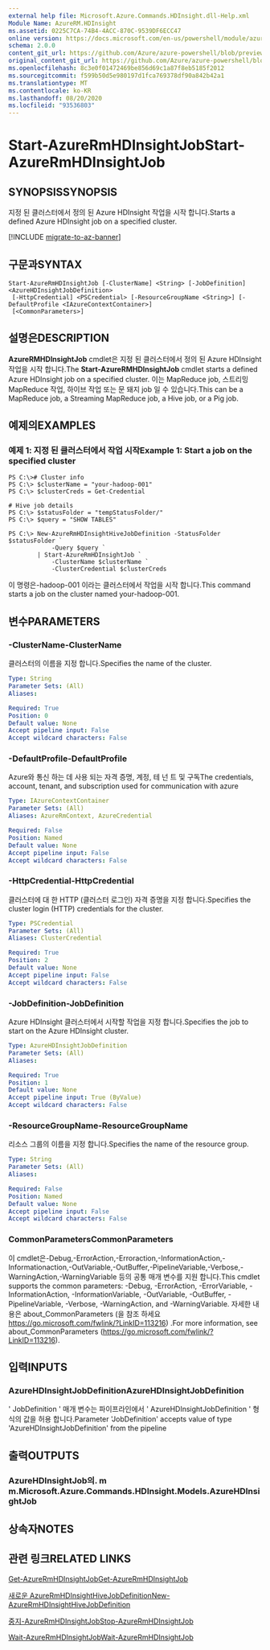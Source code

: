 ```yaml
---
external help file: Microsoft.Azure.Commands.HDInsight.dll-Help.xml
Module Name: AzureRM.HDInsight
ms.assetid: 0225C7CA-74B4-4ACC-870C-9539DF6ECC47
online version: https://docs.microsoft.com/en-us/powershell/module/azurerm.hdinsight/start-azurermhdinsightjob
schema: 2.0.0
content_git_url: https://github.com/Azure/azure-powershell/blob/preview/src/ResourceManager/HDInsight/Commands.HDInsight/help/Start-AzureRmHDInsightJob.md
original_content_git_url: https://github.com/Azure/azure-powershell/blob/preview/src/ResourceManager/HDInsight/Commands.HDInsight/help/Start-AzureRmHDInsightJob.md
ms.openlocfilehash: 8c3e0f01472469be856d69c1a87f8eb5185f2012
ms.sourcegitcommit: f599b50d5e980197d1fca769378df90a842b42a1
ms.translationtype: MT
ms.contentlocale: ko-KR
ms.lasthandoff: 08/20/2020
ms.locfileid: "93536803"
---
```

# <span data-ttu-id="8f64b-101">Start-AzureRmHDInsightJob</span><span class="sxs-lookup"><span data-stu-id="8f64b-101">Start-AzureRmHDInsightJob</span></span>

## <span data-ttu-id="8f64b-102">SYNOPSIS</span><span class="sxs-lookup"><span data-stu-id="8f64b-102">SYNOPSIS</span></span>
<span data-ttu-id="8f64b-103">지정 된 클러스터에서 정의 된 Azure HDInsight 작업을 시작 합니다.</span><span class="sxs-lookup"><span data-stu-id="8f64b-103">Starts a defined Azure HDInsight job on a specified cluster.</span></span>

[!INCLUDE [migrate-to-az-banner](../../includes/migrate-to-az-banner.md)]

## <span data-ttu-id="8f64b-104">구문과</span><span class="sxs-lookup"><span data-stu-id="8f64b-104">SYNTAX</span></span>

```
Start-AzureRmHDInsightJob [-ClusterName] <String> [-JobDefinition] <AzureHDInsightJobDefinition>
 [-HttpCredential] <PSCredential> [-ResourceGroupName <String>] [-DefaultProfile <IAzureContextContainer>]
 [<CommonParameters>]
```

## <span data-ttu-id="8f64b-105">설명은</span><span class="sxs-lookup"><span data-stu-id="8f64b-105">DESCRIPTION</span></span>
<span data-ttu-id="8f64b-106">**AzureRMHDInsightJob** cmdlet은 지정 된 클러스터에서 정의 된 Azure HDInsight 작업을 시작 합니다.</span><span class="sxs-lookup"><span data-stu-id="8f64b-106">The **Start-AzureRMHDInsightJob** cmdlet starts a defined Azure HDInsight job on a specified cluster.</span></span>
<span data-ttu-id="8f64b-107">이는 MapReduce job, 스트리밍 MapReduce 작업, 하이브 작업 또는 문 돼지 job 일 수 있습니다.</span><span class="sxs-lookup"><span data-stu-id="8f64b-107">This can be a MapReduce job, a Streaming MapReduce job, a Hive job, or a Pig job.</span></span>

## <span data-ttu-id="8f64b-108">예제의</span><span class="sxs-lookup"><span data-stu-id="8f64b-108">EXAMPLES</span></span>

### <span data-ttu-id="8f64b-109">예제 1: 지정 된 클러스터에서 작업 시작</span><span class="sxs-lookup"><span data-stu-id="8f64b-109">Example 1: Start a job on the specified cluster</span></span>
```
PS C:\># Cluster info
PS C:\> $clusterName = "your-hadoop-001"
PS C:\> $clusterCreds = Get-Credential

# Hive job details
PS C:\> $statusFolder = "tempStatusFolder/"
PS C:\> $query = "SHOW TABLES"

PS C:\> New-AzureRmHDInsightHiveJobDefinition -StatusFolder $statusFolder `
            -Query $query `
        | Start-AzureRmHDInsightJob `
            -ClusterName $clusterName `
            -ClusterCredential $clusterCreds
```

<span data-ttu-id="8f64b-110">이 명령은-hadoop-001 이라는 클러스터에서 작업을 시작 합니다.</span><span class="sxs-lookup"><span data-stu-id="8f64b-110">This command starts a job on the cluster named your-hadoop-001.</span></span>

## <span data-ttu-id="8f64b-111">변수</span><span class="sxs-lookup"><span data-stu-id="8f64b-111">PARAMETERS</span></span>

### <span data-ttu-id="8f64b-112">-ClusterName</span><span class="sxs-lookup"><span data-stu-id="8f64b-112">-ClusterName</span></span>
<span data-ttu-id="8f64b-113">클러스터의 이름을 지정 합니다.</span><span class="sxs-lookup"><span data-stu-id="8f64b-113">Specifies the name of the cluster.</span></span>

```yaml
Type: String
Parameter Sets: (All)
Aliases: 

Required: True
Position: 0
Default value: None
Accept pipeline input: False
Accept wildcard characters: False
```

### <span data-ttu-id="8f64b-114">-DefaultProfile</span><span class="sxs-lookup"><span data-stu-id="8f64b-114">-DefaultProfile</span></span>
<span data-ttu-id="8f64b-115">Azure와 통신 하는 데 사용 되는 자격 증명, 계정, 테 넌 트 및 구독</span><span class="sxs-lookup"><span data-stu-id="8f64b-115">The credentials, account, tenant, and subscription used for communication with azure</span></span>

```yaml
Type: IAzureContextContainer
Parameter Sets: (All)
Aliases: AzureRmContext, AzureCredential

Required: False
Position: Named
Default value: None
Accept pipeline input: False
Accept wildcard characters: False
```

### <span data-ttu-id="8f64b-116">-HttpCredential</span><span class="sxs-lookup"><span data-stu-id="8f64b-116">-HttpCredential</span></span>
<span data-ttu-id="8f64b-117">클러스터에 대 한 HTTP (클러스터 로그인) 자격 증명을 지정 합니다.</span><span class="sxs-lookup"><span data-stu-id="8f64b-117">Specifies the cluster login (HTTP) credentials for the cluster.</span></span>

```yaml
Type: PSCredential
Parameter Sets: (All)
Aliases: ClusterCredential

Required: True
Position: 2
Default value: None
Accept pipeline input: False
Accept wildcard characters: False
```

### <span data-ttu-id="8f64b-118">-JobDefinition</span><span class="sxs-lookup"><span data-stu-id="8f64b-118">-JobDefinition</span></span>
<span data-ttu-id="8f64b-119">Azure HDInsight 클러스터에서 시작할 작업을 지정 합니다.</span><span class="sxs-lookup"><span data-stu-id="8f64b-119">Specifies the job to start on the Azure HDInsight cluster.</span></span>

```yaml
Type: AzureHDInsightJobDefinition
Parameter Sets: (All)
Aliases: 

Required: True
Position: 1
Default value: None
Accept pipeline input: True (ByValue)
Accept wildcard characters: False
```

### <span data-ttu-id="8f64b-120">-ResourceGroupName</span><span class="sxs-lookup"><span data-stu-id="8f64b-120">-ResourceGroupName</span></span>
<span data-ttu-id="8f64b-121">리소스 그룹의 이름을 지정 합니다.</span><span class="sxs-lookup"><span data-stu-id="8f64b-121">Specifies the name of the resource group.</span></span>

```yaml
Type: String
Parameter Sets: (All)
Aliases: 

Required: False
Position: Named
Default value: None
Accept pipeline input: False
Accept wildcard characters: False
```

### <span data-ttu-id="8f64b-122">CommonParameters</span><span class="sxs-lookup"><span data-stu-id="8f64b-122">CommonParameters</span></span>
<span data-ttu-id="8f64b-123">이 cmdlet은-Debug,-ErrorAction,-Erroraction,-InformationAction,-Informationaction,-OutVariable,-OutBuffer,-PipelineVariable,-Verbose,-WarningAction,-WarningVariable 등의 공통 매개 변수를 지원 합니다.</span><span class="sxs-lookup"><span data-stu-id="8f64b-123">This cmdlet supports the common parameters: -Debug, -ErrorAction, -ErrorVariable, -InformationAction, -InformationVariable, -OutVariable, -OutBuffer, -PipelineVariable, -Verbose, -WarningAction, and -WarningVariable.</span></span> <span data-ttu-id="8f64b-124">자세한 내용은 about_CommonParameters (을 참조 하세요 https://go.microsoft.com/fwlink/?LinkID=113216) .</span><span class="sxs-lookup"><span data-stu-id="8f64b-124">For more information, see about_CommonParameters (https://go.microsoft.com/fwlink/?LinkID=113216).</span></span>

## <span data-ttu-id="8f64b-125">입력</span><span class="sxs-lookup"><span data-stu-id="8f64b-125">INPUTS</span></span>

### <span data-ttu-id="8f64b-126">AzureHDInsightJobDefinition</span><span class="sxs-lookup"><span data-stu-id="8f64b-126">AzureHDInsightJobDefinition</span></span>
<span data-ttu-id="8f64b-127">' JobDefinition ' 매개 변수는 파이프라인에서 ' AzureHDInsightJobDefinition ' 형식의 값을 허용 합니다.</span><span class="sxs-lookup"><span data-stu-id="8f64b-127">Parameter 'JobDefinition' accepts value of type 'AzureHDInsightJobDefinition' from the pipeline</span></span>

## <span data-ttu-id="8f64b-128">출력</span><span class="sxs-lookup"><span data-stu-id="8f64b-128">OUTPUTS</span></span>

### <span data-ttu-id="8f64b-129">AzureHDInsightJob의. m m.</span><span class="sxs-lookup"><span data-stu-id="8f64b-129">Microsoft.Azure.Commands.HDInsight.Models.AzureHDInsightJob</span></span>

## <span data-ttu-id="8f64b-130">상속자</span><span class="sxs-lookup"><span data-stu-id="8f64b-130">NOTES</span></span>

## <span data-ttu-id="8f64b-131">관련 링크</span><span class="sxs-lookup"><span data-stu-id="8f64b-131">RELATED LINKS</span></span>

[<span data-ttu-id="8f64b-132">Get-AzureRmHDInsightJob</span><span class="sxs-lookup"><span data-stu-id="8f64b-132">Get-AzureRmHDInsightJob</span></span>](./Get-AzureRmHDInsightJob.md)

[<span data-ttu-id="8f64b-133">새로운 AzureRmHDInsightHiveJobDefinition</span><span class="sxs-lookup"><span data-stu-id="8f64b-133">New-AzureRmHDInsightHiveJobDefinition</span></span>](./New-AzureRmHDInsightHiveJobDefinition.md)

[<span data-ttu-id="8f64b-134">중지-AzureRmHDInsightJob</span><span class="sxs-lookup"><span data-stu-id="8f64b-134">Stop-AzureRmHDInsightJob</span></span>](./Stop-AzureRmHDInsightJob.md)

[<span data-ttu-id="8f64b-135">Wait-AzureRmHDInsightJob</span><span class="sxs-lookup"><span data-stu-id="8f64b-135">Wait-AzureRmHDInsightJob</span></span>](./Wait-AzureRmHDInsightJob.md)



